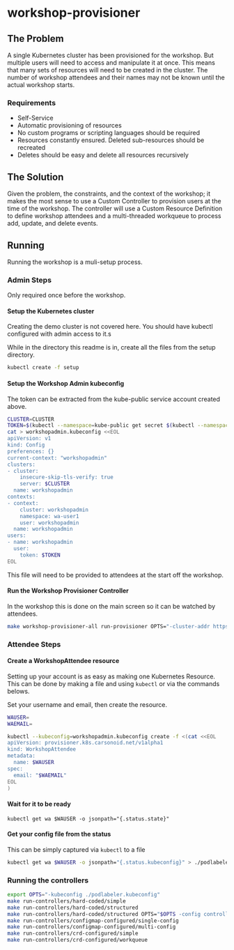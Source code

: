 # workshop-provisioner

## The Problem

A single Kubernetes cluster has been provisioned for the workshop. But multiple users will need to access and manipulate it at once. This means that many sets of resources will need to be created in the cluster. The number of workshop attendees and their names may not be known until the actual workshop starts.

### Requirements

  * Self-Service
  * Automatic provisioning of resources
  * No custom programs or scripting languages should be required
  * Resources constantly ensured. Deleted sub-resources should be recreated
  * Deletes should be easy and delete all resources recursively

## The Solution

Given the problem, the constraints, and the context of the workshop; it makes the most sense to use a Custom Controller to provision users at the time of the workshop. The controller will use a Custom Resource Definition to define workshop attendees and a multi-threaded workqueue to process add, update, and delete events.

## Running

Running the workshop is a muli-setup process.

### Admin Steps

Only required once before the workshop.

#### Setup the Kubernetes cluster

Creating the demo cluster is not covered here. You should have kubectl configured with admin access to it.s

While in the directory this readme is in, create all the files from the setup directory.

```bash
kubectl create -f setup
```

#### Setup the Workshop Admin kubeconfig

The token can be extracted from the kube-public service account created above.

```bash
CLUSTER=CLUSTER
TOKEN=$(kubectl --namespace=kube-public get secret $(kubectl --namespace=kube-public get sa workshop-admin -o jsonpath="{.secrets[0].name}") -o jsonpath="{.data.token}" |base64 -d -w0)
cat > workshopadmin.kubeconfig <<EOL
apiVersion: v1
kind: Config
preferences: {}
current-context: "workshopadmin"
clusters:
- cluster:
    insecure-skip-tls-verify: true
    server: $CLUSTER
  name: workshopadmin
contexts:
- context:
    cluster: workshopadmin
    namespace: wa-user1
    user: workshopadmin
  name: workshopadmin
users:
- name: workshopadmin
  user:
    token: $TOKEN
EOL
```

This file will need to be provided to attendees at the start off the workshop.

#### Run the Workshop Provisioner Controller

In the workshop this is done on the main screen so it can be watched by attendees.

```bash
make workshop-provisioner-all run-provisioner OPTS="-cluster-addr https://cluster-addr"
```

### Attendee Steps

#### Create a WorkshopAttendee resource

Setting up your account is as easy as making one Kubernetes Resource. This can be done by making a file and using `kubectl` or via the commands belows.

Set your username and email, then create the resource.

```bash
WAUSER=
WAEMAIL=

kubectl --kubeconfig=workshopadmin.kubeconfig create -f <(cat <<EOL
apiVersion: provisioner.k8s.carsonoid.net/v1alpha1
kind: WorkshopAttendee
metadata:
  name: $WAUSER
spec:
  email: "$WAEMAIL"
EOL
)
```

#### Wait for it to be ready

```
kubectl get wa $WAUSER -o jsonpath="{.status.state}"
```

#### Get your config file from the  status

This can be simply captured via `kubectl` to a file

```bash
kubectl get wa $WAUSER -o jsonpath="{.status.kubeconfig}" > ./podlabeler.kubeconfig
```

### Running the controllers

```bash
export OPTS="-kubeconfig ./podlabeler.kubeconfig"
make run-controllers/hard-coded/simple
make run-controllers/hard-coded/structured
make run-controllers/hard-coded/structured OPTS="$OPTS -config controllers/hard-coded/config.yaml"
make run-controllers/configmap-configured/single-config
make run-controllers/configmap-configured/multi-config
make run-controllers/crd-configured/simple
make run-controllers/crd-configured/workqueue
```
